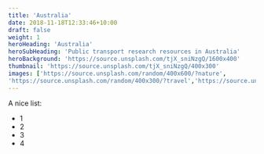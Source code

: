 ```yaml
---
title: 'Australia'
date: 2018-11-18T12:33:46+10:00
draft: false
weight: 1
heroHeading: 'Australia'
heroSubHeading: 'Public transport research resources in Australia'
heroBackground: 'https://source.unsplash.com/tjX_sniNzgQ/1600x400'
thumbnail: 'https://source.unsplash.com/tjX_sniNzgQ/400x300'
images: ['https://source.unsplash.com/random/400x600/?nature', 
'https://source.unsplash.com/random/400x300/?travel','https://source.unsplash.com/random/400x300/?architecture','https://source.unsplash.com/random/400x600/?buildings','https://source.unsplash.com/random/400x300/?city','https://source.unsplash.com/random/400x600/?business']
---
```

A nice list:

* 1
* 2
* 3
* 4
